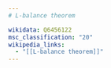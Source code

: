 ```yaml
---
# L-balance theorem

wikidata: Q6456122
msc_classification: "20"
wikipedia_links:
  - "[[L-balance theorem]]"
---
```

